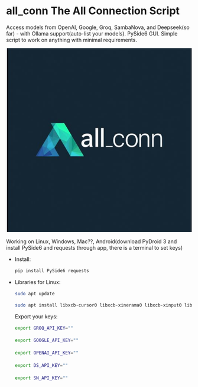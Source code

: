 # all_conn The All Connection Script

Access models from OpenAI, Google, Groq, SambaNova, and Deepseek(so far) - with Ollama support(auto-list your models). PySide6 GUI. Simple script to work on anything with minimal requirements. 

<p align="center">
  <img src="https://github.com/mrhappynice/all_conn/blob/main/allconn-logo.JPG?raw=true" alt="alt text" width="500">
</p>

Working on Linux, Windows, Mac??, Android(download PyDroid 3 and install PySide6 and requests through app, there is a terminal to set keys)

- Install:
  ```bash
  pip install PySide6 requests
  ```

- Libraries for Linux:
  ```bash
  sudo apt update
  ```
  ```bash
  sudo apt install libxcb-cursor0 libxcb-xinerama0 libxcb-xinput0 libxkbcommon-x11-0 libxcb-util1 libxcb-icccm4 libxcb-image0 libxcb-shm0 libxcb-randr0 libxcb-render0 libxcb-render-util0 libxcb-xfixes0 libxcb-shape0 libxcb-keysyms1 libxcb-keysyms1-dev
  ```

  Export your keys:
  ```bash
  export GROQ_API_KEY=""

  export GOOGLE_API_KEY=""

  export OPENAI_API_KEY=""

  export DS_API_KEY=""

  export SN_API_KEY=""
  ```

  
